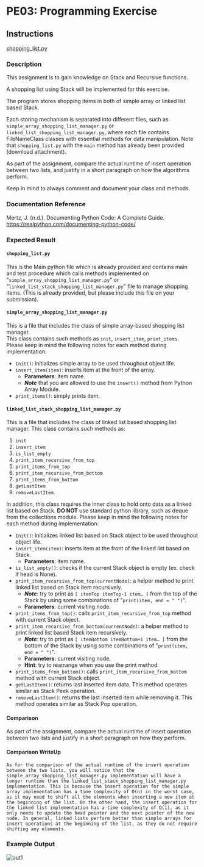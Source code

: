 # PE03: Programming Exercise

## Instructions

[shopping_list.py]()

### Description

This assignment is to gain knowledge on Stack and Recursive functions.

A shopping list using Stack will be implemented for this exercise.

The program stores shopping items in both of simple array or linked list based Stack.

Each storing mechanism is separated into different files, such as `simple_array_shopping_list_manager.py` or `linked_list_shopping_list_manager.py`, where each file contains FileNameClass classes with essential methods for data manipulation. Note that `shopping_list.py` with the `main` method has already been provided (download attachment).

As part of the assignment, compare the actual runtime of insert operation between two lists, and justify in a short paragraph on how the algorithms perform.

Keep in mind to always comment and document your class and methods.

### Documentation Reference

Mertz, J. (n.d.). Documenting Python Code: A Complete Guide. <https://realpython.com/documenting-python-code/>

### Expected Result

#### `shopping_list.py`

This is the Main python file which is already provided and contains main and test procedure which calls methods implemented on "`simple_array_shopping_list_manager.py`" or "`linked_list_stack_shopping_list_manager.py`" file to manage shopping items. (This is already provided, but please include this file on your submission).

#### `simple_array_shopping_list_manager.py`

This is a file that includes the class of simple array-based shopping list manager. \
This class contains such methods as `init`, `insert_item`, `print_items`. \
Please keep in mind the following notes for each method during implementation:

- `Init()`: initializes simple array to be used throughout object life.
- `insert_item(item)`: inserts item at the front of the array.
  - **Parameters**: item name.
  - ***Note*** that you are allowed to use the `insert()` method from Python Array Module.
- `print_items()`: simply prints item.

#### `linked_list_stack_shopping_list_manager.py`

This is a file that includes the class of linked list based shopping list manager.
This class contains such methods as:

1. `init`
1. `insert_item`
1. `is_list_empty`
1. `print_item_recursive_from_top`
1. `print_items_from_top`
1. `print_item_recursive_from_bottom`
1. `print_items_from_bottom`
1. `getLastItem`
1. `removeLastItem`.

In addition, this class requires the inner class to hold onto data as a linked list based on Stack.
**DO NOT** use standard python library, such as deque from the collections module.
Please keep in mind the following notes for each method during implementation:

- `Init()`: initializes linked list based on Stack object to be used throughout object life.
- `insert_item(item)`: inserts item at the front of the linked list based on Stack.
  - **Parameters**: item name.
- `is_list_empty()`: checks if the current Stack object is empty (ex. check if head is None).
- `print_item_recursive_from_top(currentNode)`: a helper method to print linked list based on Stack item recursively.
  - ***Note***: try to print as `[ itemTop itemTop-1 item… ]` from the top of the Stack by using some combinations of "`print(item, end = " ")`".
  - **Parameters**: current visiting node.
- `print_items_from_top()`: calls `print_item_recursive_from_top` method with current Stack object.
- `print_item_recursive_from_bottom(currentNode)`: a helper method to print linked list based Stack item recursively.
  - ***Note***: try to print as `[ itemBottom itemBottom+1 item… ]` from the bottom of the Stack by using some combinations of "`print(item, end = " ")`".
  - **Parameters**: current visiting node.
  - **Hint**: try to rearrange when you use the print method.
- `print_items_from_bottom()`: calls `print_item_recursive_from_bottom` method with current Stack object.
- `getLastItem()`: returns last inserted item data. This method operates similar as Stack Peek operation.
- `removeLastItem()`: returns the last inserted item while removing it. This method operates similar as Stack Pop operation.

#### Comparison

As part of the assignment, compare the actual runtime of insert operation between two lists and justify in a short paragraph on how they perform.

#### Comparison WriteUp

    As for the comparison of the actual runtime of the insert operation between the two lists, you will notice that the simple_array_shopping_list_manager.py implementation will have a longer runtime than the linked_list_stack_shopping_list_manager.py implementation. This is because the insert operation for the simple array implementation has a time complexity of O(n) in the worst case, as it may need to shift all the elements when inserting a new item at the beginning of the list. On the other hand, the insert operation for the linked list implementation has a time complexity of O(1), as it only needs to update the head pointer and the next pointer of the new node. In general, linked lists perform better than simple arrays for insert operations at the beginning of the list, as they do not require shifting any elements.

### Example Output

![out1]

[out1]: <3-week-output.png> "Output from "
